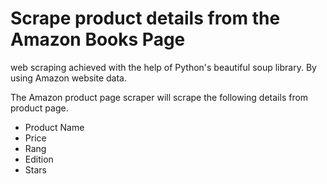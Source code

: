 # Scrape product details from the Amazon Books Page

web scraping achieved with the help of Python's beautiful soup library. By using Amazon website data.

The Amazon product page scraper will scrape the following details from product page.

- Product Name
- Price
- Rang
- Edition
- Stars

